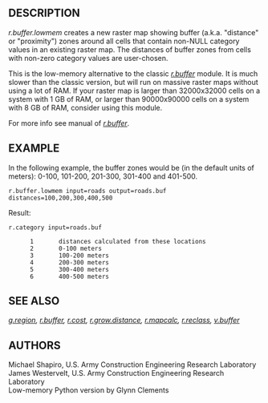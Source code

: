 ## DESCRIPTION

*r.buffer.lowmem* creates a new raster map showing buffer (a.k.a.
\"distance\" or \"proximity\") zones around all cells that contain
non-NULL category values in an existing raster map. The distances of
buffer zones from cells with non-zero category values are user-chosen.

This is the low-memory alternative to the classic
*[r.buffer](r.buffer.html)* module. It is much slower than the classic
version, but will run on massive raster maps without using a lot of RAM.
If your raster map is larger than 32000x32000 cells on a system with 1
GB of RAM, or larger than 90000x90000 cells on a system with 8 GB of
RAM, consider using this module.

For more info see manual of *[r.buffer](r.buffer.html)*.

## EXAMPLE

In the following example, the buffer zones would be (in the default
units of meters): 0-100, 101-200, 201-300, 301-400 and 401-500.

```
r.buffer.lowmem input=roads output=roads.buf distances=100,200,300,400,500
```

Result:

```
r.category input=roads.buf

      1       distances calculated from these locations
      2       0-100 meters
      3       100-200 meters
      4       200-300 meters
      5       300-400 meters
      6       400-500 meters
```

## SEE ALSO

*[g.region](g.region.html), [r.buffer](r.buffer.html),
[r.cost](r.cost.html), [r.grow.distance](r.grow.distance.html),
[r.mapcalc](r.mapcalc.html), [r.reclass](r.reclass.html),
[v.buffer](v.buffer.html)*

## AUTHORS

Michael Shapiro, U.S. Army Construction Engineering Research Laboratory\
James Westervelt, U.S. Army Construction Engineering Research
Laboratory\
Low-memory Python version by Glynn Clements
